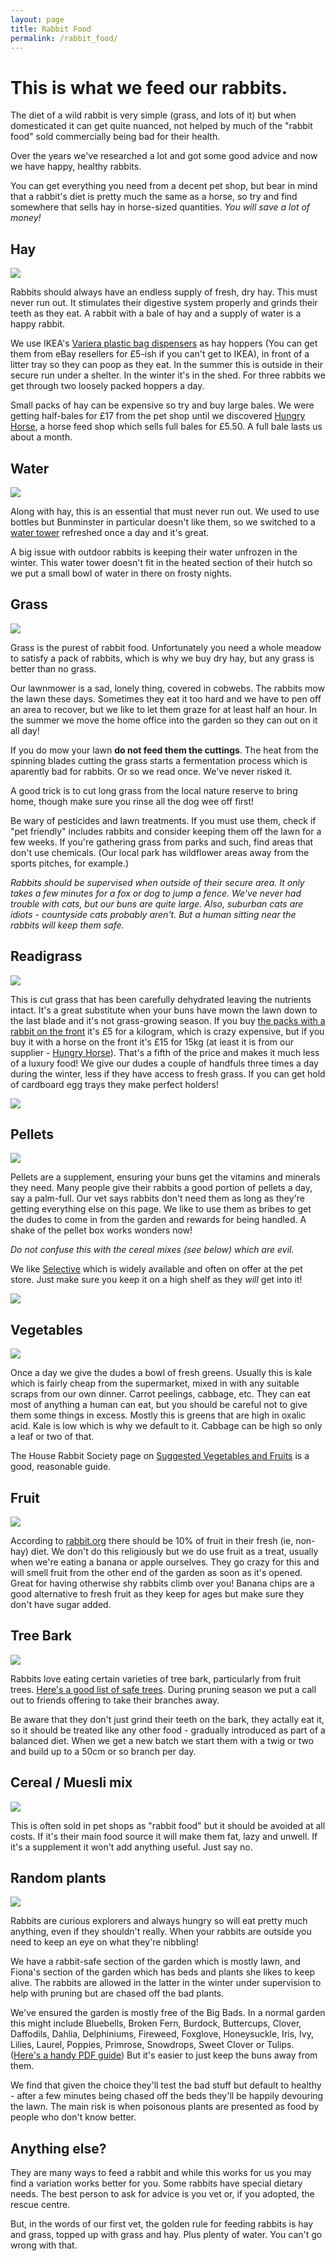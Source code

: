 ```yaml
---
layout: page
title: Rabbit Food
permalink: /rabbit_food/
---
```


# This is what we feed our rabbits. 

The diet of a wild rabbit is very simple (grass, and lots of it) but when domesticated it can get quite nuanced, not helped by much of the "rabbit food" sold commercially being bad for their health. 

Over the years we've researched a lot and got some good advice and now we have happy, healthy rabbits.

You can get everything you need from a decent pet shop, but bear in mind that a rabbit's diet is pretty much the same as a horse, so try and find somewhere that sells hay in horse-sized quantities. *You will save a lot of money!*

## Hay

![](/images/hayhopper.jpg)

Rabbits should always have an endless supply of fresh, dry hay. This must never run out. It stimulates their digestive system properly and grinds their teeth as they eat. A rabbit with a bale of hay and a supply of water is a happy rabbit. 

We use IKEA's [Variera plastic bag dispensers](http://www.ikea.com/gb/en/products/kitchen-products/kitchen-organisers-shelves/variera-plastic-bag-dispenser-white-art-80010222/) as hay hoppers (You can get them from eBay resellers for £5-ish if you can't get to IKEA), in front of a litter tray so they can poop as they eat. In the summer this is outside in their secure run under a shelter. In the winter it's in the shed. For three rabbits we get through two loosely packed hoppers a day. 

Small packs of hay can be expensive so try and buy large bales. We were getting half-bales for £17 from the pet shop until we discovered [Hungry Horse](http://hungryhorse.org), a horse feed shop which sells full bales for £5.50. A full bale lasts us about a month. 

## Water

![](/images/water.jpg)

Along with hay, this is an essential that must never run out. We used to use bottles but Bunminster in particular doesn't like them, so we switched to a [water tower](http://amzn.to/2FUBRrB) refreshed once a day and it's great. 

A big issue with outdoor rabbits is keeping their water unfrozen in the winter. This water tower doesn't fit in the heated section of their hutch so we put a small bowl of water in there on frosty nights. 

## Grass

![](/images/grass.jpg)

Grass is the purest of rabbit food. Unfortunately you need a whole meadow to satisfy a pack of rabbits, which is why we buy dry hay, but any grass is better than no grass. 

Our lawnmower is a sad, lonely thing, covered in cobwebs. The rabbits mow the lawn these days. Sometimes they eat it too hard and we have to pen off an area to recover, but we like to let them graze for at least half an hour. In the summer we move the home office into the garden so they can out on it all day!

If you do mow your lawn **do not feed them the cuttings**. The heat from the spinning blades cutting the grass starts a fermentation process which is aparently bad for rabbits. Or so we read once. We've never risked it.

A good trick is to cut long grass from the local nature reserve to bring home, though make sure you rinse all the dog wee off first! 

Be wary of pesticides and lawn treatments. If you must use them, check if "pet friendly" includes rabbits and consider keeping them off the lawn for a few weeks. If you're gathering grass from parks and such, find areas that don't use chemicals. (Our local park has wildflower areas away from the sports pitches, for example.) 

*Rabbits should be supervised when outside of their secure area. It only takes a few minutes for a fox or dog to jump a fence. We've never had trouble with cats, but our buns are quite large. Also, suburban cats are idiots - countyside cats probably aren't. But a human sitting near the rabbits will keep them safe.*

## Readigrass

![](/images/readigrass.jpg)

This is cut grass that has been carefully dehydrated leaving the nutrients intact. It's a great substitute when your buns have mown the lawn down to the last blade and it's not grass-growing season. If you buy [the packs with a rabbit on the front](http://amzn.to/2ph4qW1) it's £5 for a kilogram, which is crazy expensive, but if you buy it with a horse on the front it's £15 for 15kg (at least it is from our supplier - [Hungry Horse](http://hungryhorse.org)). That's a fifth of the price and makes it much less of a luxury food! We give our dudes a couple of handfuls three times a day during the winter, less if they have access to fresh grass. If you can get hold of cardboard egg trays they make perfect holders! 

![](/images/readigrass_bag.jpg)

## Pellets

![](/images/pellets.jpg)

Pellets are a supplement, ensuring your buns get the vitamins and minerals they need. Many people give their rabbits a good portion of pellets a day, say a palm-full. Our vet says rabbits don't need them as long as they're getting everything else on this page. We like to use them as bribes to get the dudes to come in from the garden and rewards for being handled. A shake of the pellet box works wonders now! 

*Do not confuse this with the cereal mixes (see below) which are evil.*

We like [Selective](http://amzn.to/2FZaIUA) which is widely available and often on offer at the pet store. Just make sure you keep it on a high shelf as they *will* get into it! 

![](/images/selective-rip.jpg)

## Vegetables

![](/images/greens.jpg)

Once a day we give the dudes a bowl of fresh greens. Usually this is kale which is fairly cheap from the supermarket, mixed in with any suitable scraps from our own dinner. Carrot peelings, cabbage, etc. They can eat most of anything a human can eat, but you should be careful not to give them some things in excess. Mostly this is greens that are high in oxalic acid. Kale is low which is why we default to it. Cabbage can be high so only a leaf or two of that. 

The House Rabbit Society page on [Suggested Vegetables and Fruits](https://rabbit.org/suggested-vegetables-and-fruits-for-a-rabbit-diet/) is a good, reasonable guide.

## Fruit

![](/images/banana.jpg)

According to [rabbit.org](https://rabbit.org/suggested-vegetables-and-fruits-for-a-rabbit-diet/) there should be 10% of fruit in their fresh (ie, non-hay) diet. We don't do this religiously but we do use fruit as a treat, usually when we're eating a banana or apple ourselves. They go crazy for this and will smell fruit from the other end of the garden as soon as it's opened. Great for having otherwise shy rabbits climb over you! Banana chips are a good alternative to fresh fruit as they keep for ages but make sure they don't have sugar added. 

## Tree Bark

![](/images/apple-bark.jpg)

Rabbits love eating certain varieties of tree bark, particularly from fruit trees. [Here's a good list of safe trees](http://bunnyproof.com/what-types-of-wood-can-rabbits-chew-on). During pruning season we put a call out to friends offering to take their branches away. 

Be aware that they don't just grind their teeth on the bark, they actally eat it, so it should be treated like any other food - gradually introduced as part of a balanced diet. When we get a new batch we start them with a twig or two and build up to a 50cm or so branch per day. 

## Cereal / Muesli mix

![](/images/bad-food.jpg)

This is often sold in pet shops as "rabbit food" but it should be avoided at all costs. If it's their main food source it will make them fat, lazy and unwell. If it's a supplement it won't add anything useful. Just say no.

## Random plants

![](/images/gardenplants.jpg)

Rabbits are curious explorers and always hungry so will eat pretty much anything, even if they shouldn't really. When your rabbits are outside you need to keep an eye on what they're nibbling! 

We have a rabbit-safe section of the garden which is mostly lawn, and Fiona's section of the garden which has beds and plants she likes to keep alive. The rabbits are allowed in the latter in the winter under supervision to help with pruning but are chased off the bad plants. 

We've ensured the garden is mostly free of the Big Bads. In a normal garden this might include Bluebells, Broken Fern, Burdock, Buttercups, Clover, Daffodils, Dahlia, Delphiniums, Fireweed, Foxglove, Honeysuckle, Iris, Ivy, Lilies, Laurel, Poppies, Primrose, Snowdrops, Sweet Clover or Tulips. ([Here's a handy PDF guide](http://www.prideveterinarycentre.co.uk/Userfiles/Healthcare%20Information%20Sheets/Poisonous%20Plants%20For%20Rabbits.pdf)) But it's easier to just keep the buns away from them. 

We find that given the choice they'll test the bad stuff but default to healthy - after a few minutes being chased off the beds they'll be happily devouring the lawn. The main risk is when poisonous plants are presented as food by people who don't know better. 

## Anything else?

They are many ways to feed a rabbit and while this works for us you may find a variation works better for you. Some rabbits have special dietary needs. The best person to ask for advice is you vet or, if you adopted, the rescue centre. 

But, in the words of our first vet, the golden rule for feeding rabbits is hay and grass, topped up with grass and hay. Plus plenty of water. You can't go wrong with that. 